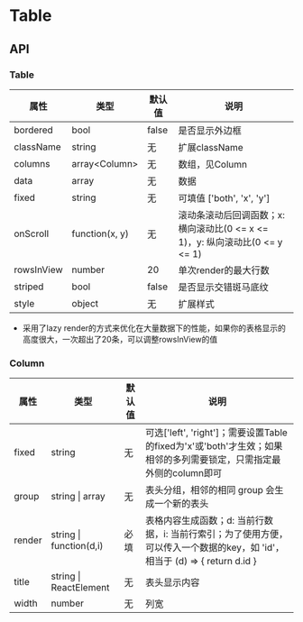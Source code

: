 # Table

## API 

### Table
| 属性 | 类型 | 默认值 | 说明 |
| --- | --- | --- | --- |
| bordered | bool | false | 是否显示外边框 |
| className | string | 无 | 扩展className |
| columns | array&lt;Column> | 无 | 数组，见Column |
| data | array | 无 | 数据 |
| fixed | string | 无 | 可填值 \['both', 'x', 'y'] |
| onScroll | function(x, y) | 无 | 滚动条滚动后回调函数；x: 横向滚动比(0 <= x <= 1)，y: 纵向滚动比(0 <= y <= 1) |
| rowsInView | number | 20 | 单次render的最大行数 |
| striped | bool | false | 是否显示交错斑马底纹 |
| style | object | 无 | 扩展样式 |

- 采用了lazy render的方式来优化在大量数据下的性能，如果你的表格显示的高度很大，一次超出了20条，可以调整rowsInView的值 

### Column
| 属性 | 类型 | 默认值 | 说明 |
| --- | --- | --- | --- |
| fixed | string | 无 | 可选\['left', 'right']；需要设置Table的fixed为'x'或'both'才生效；如果相邻的多列需要锁定，只需指定最外侧的column即可 |
| group | string \| array | 无 | 表头分组，相邻的相同 group 会生成一个新的表头 |
| render | string \| function(d,i) | 必填 | 表格内容生成函数；d: 当前行数据，i: 当前行索引；为了使用方便，可以传入一个数据的key，如 'id'，相当于 (d) => { return d.id }
| title | string \| ReactElement | 无 | 表头显示内容 |
| width | number | 无 | 列宽 |

<example />